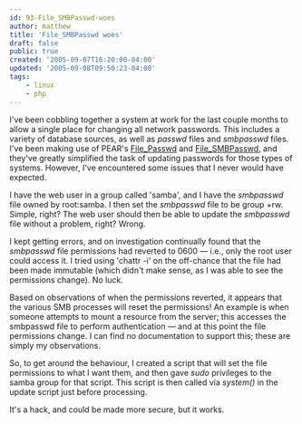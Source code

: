 ```yaml
---
id: 93-File_SMBPasswd-woes
author: matthew
title: 'File_SMBPasswd woes'
draft: false
public: true
created: '2005-09-07T16:20:00-04:00'
updated: '2005-09-08T09:50:23-04:00'
tags:
    - linux
    - php
---
```

I've been cobbling together a system at work for the last couple months to
allow a single place for changing all network passwords. This includes a
variety of database sources, as well as *passwd* files and *smbpasswd* files.
I've been making use of PEAR's
[File_Passwd](http://pear.php.net/package/File_Passwd) and
[File_SMBPasswd](http://pear.php.net/package/File_SMBPasswd), and they've
greatly simplified the task of updating passwords for those types of systems.
However, I've encountered some issues that I never would have expected.

I have the web user in a group called 'samba', and I have the *smbpasswd* file
owned by root:samba. I then set the *smbpasswd* file to be group +rw. Simple,
right? The web user should then be able to update the *smbpasswd* file without
a problem, right? Wrong.

I kept getting errors, and on investigation continually found that the
*smbpasswd* file permissions had reverted to 0600 — i.e., only the root user
could access it. I tried using 'chattr -i' on the off-chance that the file had
been made immutable (which didn't make sense, as I was able to see the
permissions change). No luck.

Based on observations of when the permissions reverted, it appears that the
various SMB processes will reset the permissions! An example is when someone
attempts to mount a resource from the server; this accesses the smbpasswd file
to perform authentication — and at this point the file permissions change. I
can find no documentation to support this; these are simply my observations.

So, to get around the behaviour, I created a script that will set the file
permissions to what I want them, and then gave *sudo* privileges to the samba
group for that script. This script is then called via *system()* in the update
script just before processing.

It's a hack, and could be made more secure, but it works.
